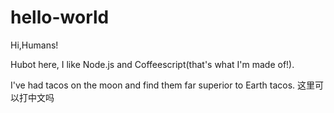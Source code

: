 # hello-world

Hi,Humans!

Hubot here, I like Node.js and Coffeescript(that's what I'm made of!).

I've had tacos on the moon and find them far superior to Earth tacos.
这里可以打中文吗
